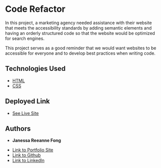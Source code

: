 # Code Refactor

In this project, a marketing agency needed assistance with their website that meets the accessibility standards by adding semantic elements and having an orderly structured code so that the website would be optimized for search engines. 

This project serves as a good reminder that we would want websites to be accessible for everyone and to develop best practices when writing code.

## Technologies Used

* [HTML](https://developer.mozilla.org/en-US/docs/Web/HTML)
* [CSS](https://developer.mozilla.org/en-US/docs/Web/CSS)

## Deployed Link

* [See Live Site](https://janessaref.github.io/Refactor/)


## Authors

* **Janessa Reeanne Fong** 

- [Link to Portfolio Site](#)
- [Link to Github](https://github.com/janessaref)
- [Link to LinkedIn](https://www.linkedin.com/in/janessafong)

